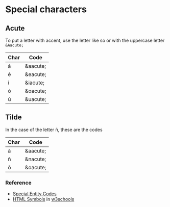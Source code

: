 # Special characters

## Acute

To put a letter with accent, use the letter like so or with the uppercase letter `&Aacute;`

|Char    |Code     |
|--------|---------|
|&aacute;|\&aacute;|
|&eacute;|\&eacute;|
|&iacute;|\&iacute;|
|&oacute;|\&oacute;|
|&uacute;|\&uacute;|

## Tilde

In the case of the letter &ntilde;, these are the codes

|Char    |Code     |
|--------|---------|
|&atilde;|\&aacute;|
|&ntilde;|\&nacute;|
|&otilde;|\&oacute;|

### Reference
- [Special Entity Codes](https://lilith.fisica.ufmg.br/~wag/TRANSF/codehtml.html)
- [HTML Symbols](https://www.w3schools.com/html/html_symbols.asp) in [w3schools](https://www.w3schools.com/)
